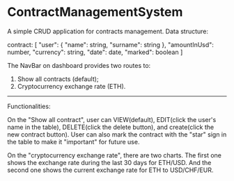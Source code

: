 # ContractManagementSystem

A simple CRUD application for contracts management.
Data structure:

contract: [
"user": {
"name": string,
"surname": string
},
"amountInUsd": number,
"currency": string,
"date": date,
"marked": boolean
]

The NavBar on dashboard provides two routes to:

1. Show all contracts (default);
2. Cryptocurrency exchange rate (ETH).

---

Functionalities:

On the "Show all contract", user can VIEW(default), EDIT(click the user's name in the table), DELETE(click the delete button), and create(click the new contract button).
User can also mark the contract with the "star" sign in the table to make it "important" for future use.

On the "cryptocurrency exchange rate", there are two charts. The first one shows the exchange rate during the last 30 days for ETH/USD.
And the second one shows the current exchange rate for ETH to USD/CHF/EUR.
